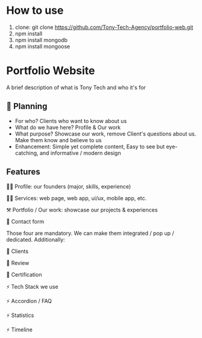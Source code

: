 # How to use
1. clone: git clone https://github.com/Tony-Tech-Agency/portfolio-web.git
2. npm install
3. npm install mongodb
4. npm install mongoose


# Portfolio Website

A brief description of what is Tony Tech and who it's for


## 🚀 Planning

- For who? Clients who want to know about us
- What do we have here? Profile & Our work
- What purpose? Showcase our work, remove Client's questions about us. Make them know and believe to us
- Enhancement: Simple yet complete content, Easy to see but eye-catching, and informative / modern design 
## Features
🙋‍♂️‍ Profile: our founders (major, skills, experience)

🧑‍🔧 Services: web page, web app, ui/ux, mobile app, etc.

⚒️ Portfolio / Our work: showcase our projects & experiences

🤔 Contact form

Those four are mandatory. We can make them integrated / pop up / dedicated. Additionally:

🤵 Clients

🤩 Review

📃 Certification

⚡️ Tech Stack we use

⚡️ Accordion / FAQ

⚡️ Statistics

⚡️ Timeline



